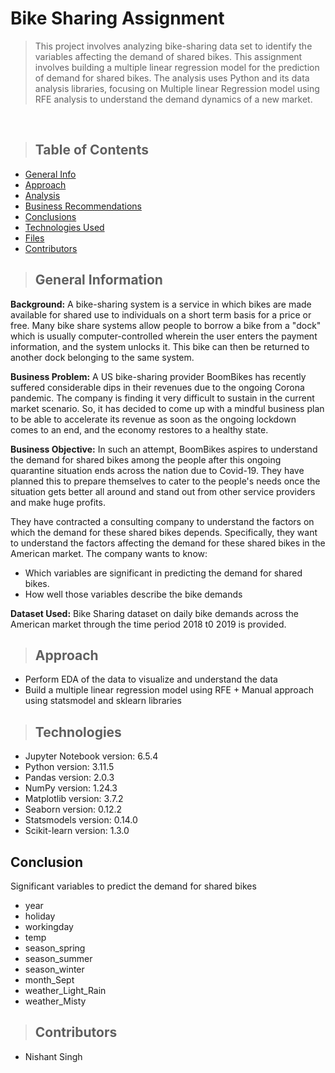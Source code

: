 # Bike Sharing Assignment
> This project involves analyzing bike-sharing data set to identify the variables affecting the demand of shared bikes. This assignment involves building a multiple linear regression model for the prediction of demand for shared bikes. The analysis uses Python and its data analysis libraries, focusing on Multiple linear Regression model using RFE analysis to understand the demand dynamics of a new market. 

<br>

>## Table of Contents
* [General Info](#general-information)
* [Approach](#Approach)
* [Analysis](#analysis-steps-and-observations)
* [Business Recommendations](#business-recommendations)
* [Conclusions](#conclusion)
* [Technologies Used](#technologies)
* [Files](#files-in-the-project)
* [Contributors](#contributors)

>## General Information
**Background:**
A bike-sharing system is a service in which bikes are made available for shared use to individuals on a short term basis for a price or free. Many bike share systems allow people to borrow a bike from a "dock" which is usually computer-controlled wherein the user enters the payment information, and the system unlocks it. This bike can then be returned to another dock belonging to the same system.

**Business Problem:**
A US bike-sharing provider BoomBikes has recently suffered considerable dips in their revenues due to the ongoing Corona pandemic. The company is finding it very difficult to sustain in the current market scenario. So, it has decided to come up with a mindful business plan to be able to accelerate its revenue as soon as the ongoing lockdown comes to an end, and the economy restores to a healthy state. 

**Business Objective:**
In such an attempt, BoomBikes aspires to understand the demand for shared bikes among the people after this ongoing quarantine situation ends across the nation due to Covid-19. They have planned this to prepare themselves to cater to the people's needs once the situation gets better all around and stand out from other service providers and make huge profits.

They have contracted a consulting company to understand the factors on which the demand for these shared bikes depends. Specifically, they want to understand the factors affecting the demand for these shared bikes in the American market. The company wants to know:

- Which variables are significant in predicting the demand for shared bikes.
- How well those variables describe the bike demands

**Dataset Used:**
Bike Sharing dataset on daily bike demands across the American market through the time period 2018 t0 2019 is provided.

>## Approach
 - Perform EDA of the data to visualize and understand the data
 - Build a multiple linear regression model using RFE + Manual approach using statsmodel and sklearn libraries
 

> ## Technologies
- Jupyter Notebook version:  6.5.4
- Python version:  3.11.5 
- Pandas version:  2.0.3
- NumPy version:  1.24.3
- Matplotlib version:  3.7.2
- Seaborn version:  0.12.2
- Statsmodels version: 0.14.0
- Scikit-learn version: 1.3.0
 

## Conclusion
Significant variables to predict the demand for shared bikes

- year
- holiday
- workingday
- temp
- season_spring
- season_summer
- season_winter
- month_Sept  
- weather_Light_Rain 
- weather_Misty   


> ## Contributors
- Nishant Singh

